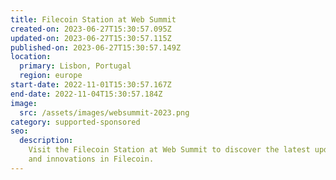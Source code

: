 ```yaml
---
title: Filecoin Station at Web Summit
created-on: 2023-06-27T15:30:57.095Z
updated-on: 2023-06-27T15:30:57.115Z
published-on: 2023-06-27T15:30:57.149Z
location:
  primary: Lisbon, Portugal
  region: europe
start-date: 2022-11-01T15:30:57.167Z
end-date: 2022-11-04T15:30:57.184Z
image:
  src: /assets/images/websummit-2023.png
category: supported-sponsored
seo:
  description:
    Visit the Filecoin Station at Web Summit to discover the latest updates
    and innovations in Filecoin.
---
```

